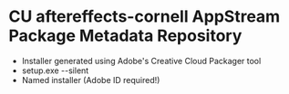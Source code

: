 # CU aftereffects-cornell AppStream Package Metadata Repository

- Installer generated using Adobe's Creative Cloud Packager tool
- setup.exe --silent
- Named installer (Adobe ID required!)




